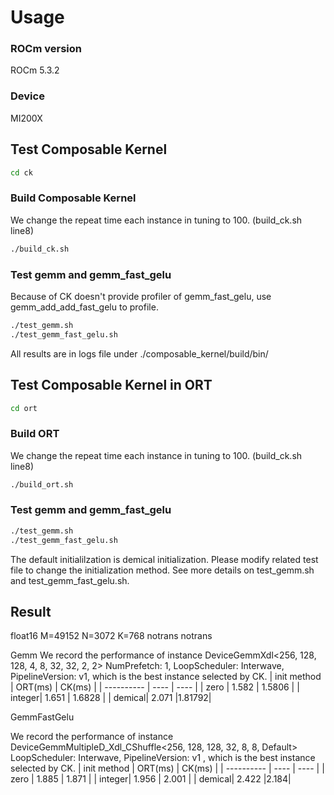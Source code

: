 # Usage
### ROCm version
ROCm 5.3.2
### Device
MI200X

## Test Composable Kernel
```bash
cd ck
```

### Build Composable Kernel
We change the repeat time each instance in tuning to 100. (build_ck.sh line8)
```bash
./build_ck.sh
```

### Test gemm and gemm_fast_gelu
Because of CK doesn't provide profiler of gemm_fast_gelu, use gemm_add_add_fast_gelu to profile.

```bash
./test_gemm.sh
./test_gemm_fast_gelu.sh
```

All results are in logs file under ./composable_kernel/build/bin/

## Test Composable Kernel in ORT
```bash
cd ort
```

### Build ORT
We change the repeat time each instance in tuning to 100. (build_ck.sh line8)
```bash
./build_ort.sh
```

### Test gemm and gemm_fast_gelu

```bash
./test_gemm.sh
./test_gemm_fast_gelu.sh
```
The default initialilzation is demical initialization. Please modify related test file to change the initialization method. See more details on test_gemm.sh and test_gemm_fast_gelu.sh.

## Result

float16 M=49152 N=3072 K=768 notrans notrans

Gemm
We record the performance of instance DeviceGemmXdl<256, 128, 128, 4, 8, 32, 32, 2, 2> NumPrefetch: 1, LoopScheduler: Interwave, PipelineVersion: v1, which is the best instance selected by CK.
| init method |  ORT(ms)   | CK(ms)  |
| ---------- |  ----  | ----  |
| zero | 1.582  | 1.5806 |
| integer| 1.651  | 1.6828 |
| demical| 2.071 |1.81792|

GemmFastGelu

We record the performance of instance DeviceGemmMultipleD_Xdl_CShuffle<256, 128, 128, 32, 8, 8, Default> LoopScheduler: Interwave, PipelineVersion: v1
, which is the best instance selected by CK.
| init method |  ORT(ms)   | CK(ms)  |
| ---------- |  ----  | ----  |
| zero | 1.885  | 1.871 |
| integer| 1.956  | 2.001 |
| demical| 2.422 |2.184|